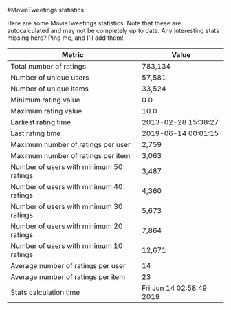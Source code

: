 #MovieTweetings statistics

Here are some MovieTweetings statistics. Note that these are autocalculated and may not be completely up to date. Any interesting stats missing here? Ping me, and I'll add them!

Metric | Value
--- | ---
Total number of ratings                 | 783,134
Number of unique users                  | 57,581
Number of unique items                  | 33,524
Minimum rating value                    | 0.0
Maximum rating value                    | 10.0
Earliest rating time                    | 2013-02-28 15:38:27
Last rating time                        | 2019-06-14 00:01:15
Maximum number of ratings per user      | 2,759
Maximum number of ratings per item      | 3,063
Number of users with minimum 50 ratings | 3,487
Number of users with minimum 40 ratings | 4,360
Number of users with minimum 30 ratings | 5,673
Number of users with minimum 20 ratings | 7,864
Number of users with minimum 10 ratings | 12,671
Average number of ratings per user      | 14
Average number of ratings per item      | 23
Stats calculation time                  | Fri Jun 14 02:58:49 2019

